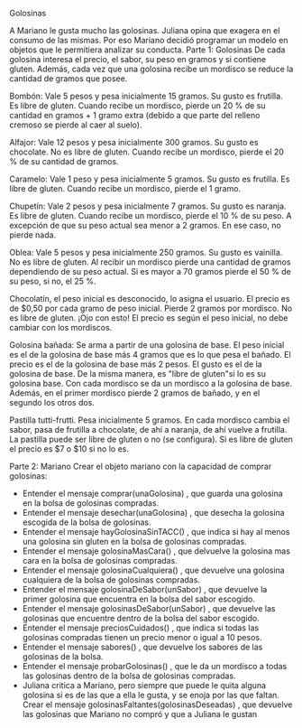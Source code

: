 Golosinas

A Mariano le gusta mucho las golosinas. Juliana opina que exagera en el consumo de
las mismas. Por eso Mariano decidió programar un modelo en objetos que le permitiera
analizar su conducta.
Parte 1: Golosinas
De cada golosina interesa el precio, el sabor, su peso en gramos y si contiene gluten.
Además, cada vez que una golosina recibe un mordisco se reduce la cantidad de gramos
que posee.

Bombón: Vale 5 pesos y pesa inicialmente 15 gramos. Su gusto es frutilla. Es libre
de gluten. Cuando recibe un mordisco, pierde un 20 % de su cantidad en gramos +
1 gramo extra (debido a que parte del relleno cremoso se pierde al caer al suelo).

Alfajor: Vale 12 pesos y pesa inicialmente 300 gramos. Su gusto es chocolate. No
es libre de gluten. Cuando recibe un mordisco, pierde el 20 % de su cantidad de
gramos.

Caramelo: Vale 1 peso y pesa inicialmente 5 gramos. Su gusto es frutilla. Es libre
de gluten. Cuando recibe un mordisco, pierde el 1 gramo.

Chupetín: Vale 2 pesos y pesa inicialmente 7 gramos. Su gusto es naranja. Es libre
de gluten. Cuando recibe un mordisco, pierde el 10 % de su peso. A excepción de
que su peso actual sea menor a 2 gramos. En ese caso, no pierde nada.

Oblea: Vale 5 pesos y pesa inicialmente 250 gramos. Su gusto es vainilla. No es
libre de gluten. Al recibir un mordisco pierde una cantidad de gramos dependiendo
de su peso actual. Si es mayor a 70 gramos pierde el 50 % de su peso, si no, el
25 %.

Chocolatín, el peso inicial es desconocido, lo asigna el usuario. El precio es de
$0,50 por cada gramo de peso inicial. Pierde 2 gramos por mordisco. No es libre
de gluten. ¡Ojo con esto! El precio es según el peso inicial, no debe cambiar con
los mordiscos.

Golosina bañada: Se arma a partir de una golosina de base. El peso inicial es el de
la golosina de base más 4 gramos que es lo que pesa el bañado. El precio es el de
la golosina de base más 2 pesos. El gusto es el de la golosina de base. De la misma
manera, es "libre de gluten"si lo es su golosina base. Con cada mordisco se da un
mordisco a la golosina de base. Además, en el primer mordisco pierde 2 gramos de
bañado, y en el segundo los otros dos.

Pastilla tutti-frutti. Pesa inicialmente 5 gramos. En cada mordisco cambia el sabor,
pasa de frutilla a chocolate, de ahí a naranja, de ahí vuelve a frutilla. La pastilla
puede ser libre de gluten o no (se configura). Si es libre de gluten el precio es $7
o $10 si no lo es.

Parte 2: Mariano
Crear el objeto mariano con la capacidad de comprar golosinas:
* Entender el mensaje comprar(unaGolosina) , que guarda una golosina en la bolsa
de golosinas compradas.
* Entender el mensaje desechar(unaGolosina) , que desecha la golosina escogida de
la bolsa de golosinas.
* Entender el mensaje hayGolosinaSinTACC() , que indica si hay al menos una golosina
sin gluten en la bolsa de golosinas compradas.
* Entender el mensaje golosinaMasCara() , que delvuelve la golosina mas cara en la
bolsa de golosinas compradas.
* Entender el mensaje golosinaCualquiera() , que devuelve una golosina cualquiera
de la bolsa de golosinas compradas.
* Entender el mensaje golosinaDeSabor(unSabor) , que devuelve la primer golosina
que encuentra en la bolsa del sabor escogido.
* Entender el mensaje golosinasDeSabor(unSabor) , que devuelve las golosinas que
encuentre dentro de la bolsa del sabor escogido.
* Entender el mensaje preciosCuidados() , que indica si todas las golosinas compradas
tienen un precio menor o igual a 10 pesos.
* Entender el mensaje sabores() , que devuelve los sabores de las golosinas de la
bolsa.
* Entender el mensaje probarGolosinas() , que le da un mordisco a todas las golosinas
dentro de la bolsa de golosinas compradas.
* Juliana critica a Mariano, pero siempre que puede le quita alguna golosina si
es de las que a ella le gusta, y se enoja por las que faltan. Crear el mensaje
golosinasFaltantes(golosinasDeseadas) , que devuelve las golosinas que Mariano
no compró y que a Juliana le gustan
